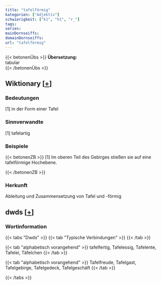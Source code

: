 ```yaml
---
title: "tafelförmig"
kategorien: ["Adjektiv"]
schwierigkeit: ["k1", "h1", "r_"]
tags:
series:
mainDornseiffs:
domainDornseiffs:
url: "tafelförmig"
---
```


{{< betonenÜbs >}}
**Übersetzung:**  
tabular  
{{< /betonenÜbs >}}

## Wiktionary [[+](https://de.wiktionary.org/wiki/tafelförmig)]

### Bedeutungen
[1] in der Form einer Tafel  

### Sinnverwandte
[1] tafelartig  

### Beispiele
{{< betonenZB >}}
[1] Im oberen Teil des Gebirges stießen sie auf eine tafelförmige Hochebene.  

{{< /betonenZB >}}
### Herkunft
Ableitung und Zusammensetzung von Tafel und -förmig  



## dwds [[+](https://www.dwds.de/wb/tafelförmig)]

### Wortinformation
{{< tabs "Dwds" >}}
{{< tab "Typische Verbindungen" >}}
{{< /tab >}}

{{< tab "alphabetisch vorangehend" >}}
tafelfertig, Tafelessig, Tafelente, Tafelei, Täfelchen
{{< /tab >}}

{{< tab "alphabetisch vorangehend" >}}
Tafelfreude, Tafelgast, Tafelgebirge, Tafelgedeck, Tafelgeschäft
{{< /tab >}}

{{< /tabs >}}

